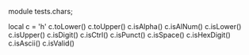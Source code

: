 module tests.chars;

local c = 'h'
c.toLower()
c.toUpper()
c.isAlpha()
c.isAlNum()
c.isLower()
c.isUpper()
c.isDigit()
c.isCtrl()
c.isPunct()
c.isSpace()
c.isHexDigit()
c.isAscii()
c.isValid()